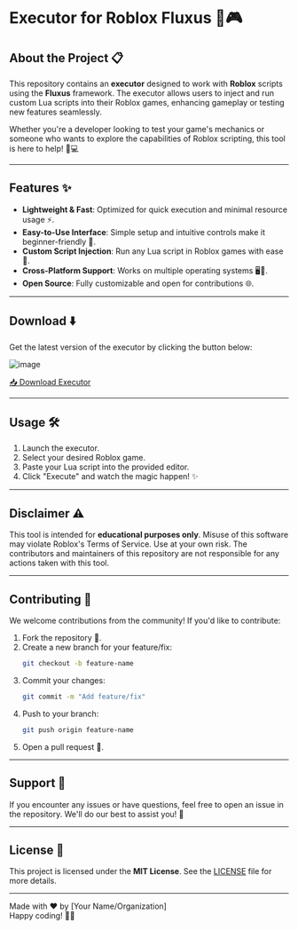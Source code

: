 # Executor for Roblox Fluxus 🚀🎮

## About the Project 📋
This repository contains an **executor** designed to work with **Roblox** scripts using the **Fluxus** framework. The executor allows users to inject and run custom Lua scripts into their Roblox games, enhancing gameplay or testing new features seamlessly.

Whether you're a developer looking to test your game's mechanics or someone who wants to explore the capabilities of Roblox scripting, this tool is here to help! 🔧💻

---

## Features ✨
- **Lightweight & Fast**: Optimized for quick execution and minimal resource usage ⚡.
- **Easy-to-Use Interface**: Simple setup and intuitive controls make it beginner-friendly 👶.
- **Custom Script Injection**: Run any Lua script in Roblox games with ease 📜.
- **Cross-Platform Support**: Works on multiple operating systems 🖥️📱.
- **Open Source**: Fully customizable and open for contributions 🌐.

---

## Download ⬇️
Get the latest version of the executor by clicking the button below:

![image](https://github.com/user-attachments/assets/0feda452-4075-4c81-9dae-b4f328418f9d)

[📥 Download Executor](https://github.com/yourusername/fluxus-executor/releases/latest)

---

## Usage 🛠️
1. Launch the executor.
2. Select your desired Roblox game.
3. Paste your Lua script into the provided editor.
4. Click "Execute" and watch the magic happen! ✨

---

## Disclaimer ⚠️
This tool is intended for **educational purposes only**. Misuse of this software may violate Roblox's Terms of Service. Use at your own risk. The contributors and maintainers of this repository are not responsible for any actions taken with this tool.

---

## Contributing 🤝
We welcome contributions from the community! If you'd like to contribute:
1. Fork the repository 🍴.
2. Create a new branch for your feature/fix:
   ```bash
   git checkout -b feature-name
   ```
3. Commit your changes:
   ```bash
   git commit -m "Add feature/fix"
   ```
4. Push to your branch:
   ```bash
   git push origin feature-name
   ```
5. Open a pull request 🎉.

---

## Support 💬
If you encounter any issues or have questions, feel free to open an issue in the repository. We'll do our best to assist you! 🙌

---

## License 📄
This project is licensed under the **MIT License**. See the [LICENSE](LICENSE) file for more details.

---

Made with ❤️ by [Your Name/Organization]  
Happy coding! 🚀✨
